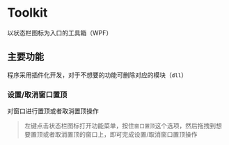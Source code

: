 # Toolkit
以状态栏图标为入口的工具箱（WPF）

## 主要功能

程序采用插件化开发，对于不想要的功能可删除对应的模块（`dll`）

### 设置/取消窗口置顶

对窗口进行置顶或者取消置顶操作

> 左键点击状态栏图标打开功能菜单，按住`窗口置顶`这个选项，然后拖拽到想要置顶或者取消置顶的窗口上，即可完成设置/取消窗口置顶操作

